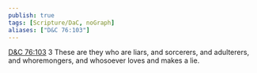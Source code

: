 ```yaml
---
publish: true
tags: [Scripture/DaC, noGraph]
aliases: ["D&C 76:103"]
---
```

[D&C 76:103](https://churchofjesuschrist.org/study/scriptures/dc-testament/dc/76?lang=eng&id=p103#p103) 3 These are they who are liars, and sorcerers, and adulterers, and whoremongers, and whosoever loves and makes a lie.
